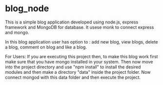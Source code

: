 # blog_node
This is a simple blog application developed using node.js, express framework and MongoDB for database. It usese monk to connect express and mongo.

In this blog application user has option to : add new blog, view blogs, delete a blog, comment on blog and like a blog.

For Users:
If you are executing this project then, to make this blog work first make sure that you have mongo installed in your system. Then now move into the project directory and use "npm install" to install the desired modules and then make a directory "data" inside the project folder. Now connect mongod with this data folder and then execute the project. 
